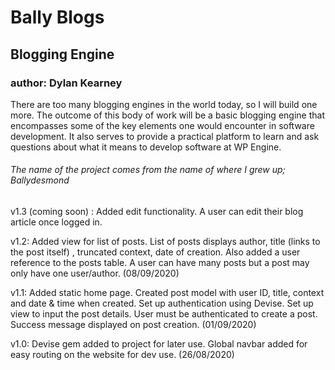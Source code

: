 # Bally Blogs
## Blogging Engine
### author: Dylan Kearney
There are too many blogging engines in the world today, so I will build one more. The outcome of this body of work will be a basic blogging engine that encompasses some of the key elements one would encounter in software development. It also serves to provide a practical platform to learn and ask questions about what it means to develop software at WP Engine. 

###### *The name of the project comes from the name of where I grew up; Ballydesmond*

v1.3 (coming soon) : Added edit functionality. A user can edit their blog article once logged in.

v1.2: Added view for list of posts. List of posts displays author, title (links to the post itself) , truncated context, date of creation. Also added a user reference to the posts table. A user can have many posts but a post may only have one user/author. (08/09/2020)

v1.1: Added static home page. Created post model with user ID, title, context and date & time when created. Set up authentication using Devise. Set up view to input the post details. User must be authenticated to create a post. Success message displayed on post creation. (01/09/2020)

v1.0: Devise gem added to project for later use. Global navbar added for easy routing on the website for dev use. (26/08/2020)
